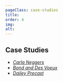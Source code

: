 ```yaml
---
pageClass: case-studies
title: 
order: 4
img: 
alt: 
---
```


## Case Studies

* _[Carla Neggers](/case-study/carla-neggers)_
* _[Bond and Des Voeux](/case-study/bond-des-voeux)_
* _[Dailey Precast](/case-study/dailey-precast)_
